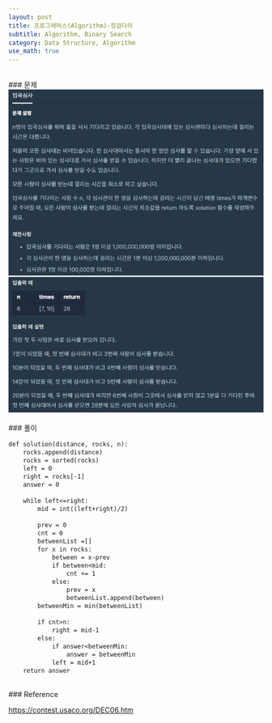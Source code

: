 ```yaml
---
layout: post
title: 프로그래머스(Algorithm)-징검다리
subtitle: Algorithm, Binary Search
category: Data Structure, Algorithm
use_math: true
---
```


<br>
### 문제

<center><img src = '/post_img/200405/image2.png' width="600"/></center>
<center><img src = '/post_img/200405/image3.png' width="600"/></center>


<br>
### 풀이

```
def solution(distance, rocks, n):
    rocks.append(distance)
    rocks = sorted(rocks)
    left = 0
    right = rocks[-1]
    answer = 0

    while left<=right:
        mid = int((left+right)/2)

        prev = 0
        cnt = 0
        betweenList =[]
        for x in rocks:
            between = x-prev
            if between<mid:
                cnt += 1
            else:
                prev = x
                betweenList.append(between)
        betweenMin = min(betweenList)

        if cnt>n:
            right = mid-1
        else:
            if answer<betweenMin:
                answer = betweenMin
            left = mid+1
    return answer
```

<br>
### Reference

https://contest.usaco.org/DEC06.htm
